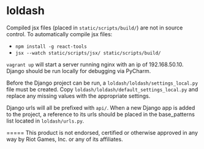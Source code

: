 loldash
=====

Compiled jsx files (placed in `static/scripts/build/`) are not in source control.
To automatically compile jsx files:
* `npm install -g react-tools`
* `jsx --watch static/scripts/jsx/ static/scripts/build/`

`vagrant up` will start a server running nginx with an ip of 192.168.50.10. Django should be run locally for debugging via PyCharm.

Before the Django project can be run, a `loldash/loldash/settings_local.py` file must be created. Copy `loldash/loldash/default_settings_local.py` and replace any missing values with the appropriate settings.

Django urls will all be prefixed with `api/`. When a new Django app is added to the project, a reference to its urls should be placed in the base_patterns list located in `loldash/urls.py`.

=====
This product is not endorsed, certified or otherwise approved in any way by Riot Games, Inc. or any of its affiliates.

